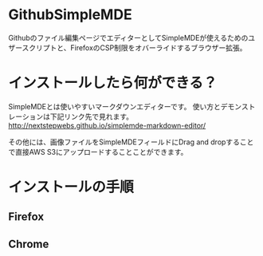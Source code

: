 # GithubSimpleMDE
Githubのファイル編集ページでエディターとしてSimpleMDEが使えるためのユザースクリプトと、FirefoxのCSP制限をオバーライドするブラウザー拡張。

# インストールしたら何ができる？
SimpleMDEとは使いやすいマークダウンエディターです。
使い方とデモンストレーションは下記リンク先で見れます。
http://nextstepwebs.github.io/simplemde-markdown-editor/

その他には、画像ファイルをSimpleMDEフィールドにDrag and dropすることで直接AWS S3にアップロードすることことができます。

# インストールの手順
## Firefox

## Chrome
